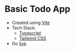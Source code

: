 # Basic Todo App 
- Created using [Vite](https://vitejs.dev/)
- Tech Stack:
  - [Typescript](https://www.typescriptlang.org/)
  - [Tailwind CSS](https://tailwindcss.com/)
- Go [live](https://main.d31bs44ojv5uu6.amplifyapp.com/).

